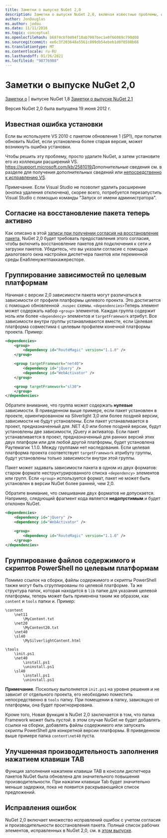 ```yaml
---
title: Заметки о выпуске NuGet 2,0
description: Заметки о выпуске NuGet 2,0, включая известные проблемы, исправления ошибок, добавленные функции и DCR.
author: JonDouglas
ms.author: jodou
ms.date: 11/11/2016
ms.topic: conceptual
ms.openlocfilehash: b6874cbf0404f18ab7007bec1e0f66089c790d08
ms.sourcegitcommit: ee6c3f203648a5561c809db54ebeb1d0f0598b68
ms.translationtype: MT
ms.contentlocale: ru-RU
ms.lasthandoff: 01/26/2021
ms.locfileid: "98776988"
---
```

# <a name="nuget-20-release-notes"></a>Заметки о выпуске NuGet 2,0

[Заметки о](../release-notes/nuget-1.8.md)  |  выпуске NuGet 1,8 [Заметки о выпуске NuGet 2,1](../release-notes/nuget-2.1.md)

Версия NuGet 2,0 была выпущена 19 июня 2012 г.

## <a name="known-installation-issue"></a>Известная ошибка установки
Если вы используете VS 2010 с пакетом обновления 1 (SP1), при попытке обновить NuGet, если установлена более старая версия, может возникнуть ошибка установки.

Чтобы решить эту проблему, просто удалите NuGet, а затем установите его из коллекции расширений VS.  <https://support.microsoft.com/kb/2581019>Дополнительные сведения см. в разделе для получения дополнительных сведений или [непосредственно к исправлению VS](http://bit.ly/vsixcertfix).

Примечание. Если Visual Studio не позволит удалить расширение (кнопка удаления отключена), скорее всего, потребуется перезапустить Visual Studio с помощью команды "Запуск от имени администратора".

## <a name="package-restore-consent-is-now-active"></a>Согласие на восстановление пакета теперь активно

Как описано в этой [записи при получении согласия на восстановление пакета](http://blog.nuget.org/20120518/package-restore-and-consent.html), NuGet 2,0 будет требовать предоставления этого согласия, чтобы включить восстановление пакетов для подключения к сети и загрузки пакетов. Убедитесь, что вы указали согласие с помощью диалогового окна настройки диспетчера пакетов или переменной среды Енабленужетпаккажересторе.

## <a name="group-dependencies-by-target-frameworks"></a>Группирование зависимостей по целевым платформам

Начиная с версии 2,0 зависимости пакета могут различаться в зависимости от профиля платформы целевого проекта. Это достигается с помощью обновленной `.nuspec` схемы. `<dependencies>`Теперь элемент может содержать набор `<group>` элементов. Каждая группа содержит ноль или более `<dependency>` элементов и `targetFramework` атрибут. Все зависимости внутри группы устанавливаются вместе, если Целевая платформа совместима с целевым профилем конечной платформы проекта. Пример:

```xml
<dependencies>
    <group>
        <dependency id="RouteMagic" version="1.1.0" />
    </group>

    <group targetFramework="net40">
        <dependency id="jQuery" />
        <dependency id="WebActivator" />
    </group>

    <group targetFramework="sl30">
    </group>
</dependencies>
```

Обратите внимание, что группа может содержать **нулевые** зависимости. В приведенном выше примере, если пакет установлен в проекте, ориентированном на Silverlight 3,0 или более поздней версии, зависимости не будут установлены. Если пакет устанавливается в проект, предназначенный для .NET 4,0 или более поздней версии, будут установлены две зависимости, jQuery и активатор.  Если пакет устанавливается в проект, предназначенный для ранних версий этих двух платформ или для любой другой платформы, будет установлена Раутемагик 1.1.0. Между группами нет наследования. Если целевая платформа проекта соответствует `targetFramework` атрибуту группы, будут установлены только зависимости внутри этой группы.

Пакет может задавать зависимости пакета в одном из двух форматов: старом формате неструктурированного списка `<dependency>` элементов или групп. Если `<group>` используется формат, пакет не может быть установлен в версии NuGet более ранней, чем 2,0.

Обратите внимание, что смешивание двух форматов не допускается. Например, следующий фрагмент кода является **недопустимым** и будет отклонен NuGet.

```xml
<dependencies>
    <dependency id="jQuery" />
    <dependency id="WebActivator" />

    <group>
        <dependency id="RouteMagic" version="1.1.0" />
    </group>
</dependencies>
```

## <a name="grouping-content-files-and-powershell-scripts-by-target-framework"></a>Группирование файлов содержимого и скриптов PowerShell по целевым платформам

Помимо ссылок на сборки, файлы содержимого и скрипты PowerShell также могут быть сгруппированы по целевой платформе. Та же структура папок, которая находится в `lib` папке для указания целевой платформы, теперь может быть применена таким же образом, как `content` и `tools` папки и. Пример:

```
\content
    \net11
        \MyContent.txt
    \net20
        \MyContent20.txt
    \net40
    \sl40
        \MySilverlightContent.html

\tools
    \init.ps1
    \net40
        \install.ps1
        \uninstall.ps1
    \sl40
        \install.ps1
        \uninstall.ps1
```

**Примечание**. Поскольку выполняется `init.ps1` на уровне решения и не зависит от отдельного проекта, его необходимо поместить непосредственно в `tools` папку. При помещении в папку, зависящую от платформы, она будет проигнорирована.

Кроме того, Новая функция в NuGet 2,0 заключается в том, что папка Framework может быть *пустой*. в этом случае NuGet не будет добавлять ссылки на сборки, добавлять файлы содержимого или запускать скрипты PowerShell для конкретной версии платформы. В приведенном выше примере папка `content\net40` пуста.

## <a name="improved-tab-completion-performance"></a>Улучшенная производительность заполнения нажатием клавиши TAB
Функция заполнения нажатием клавиши TAB в консоли диспетчера пакетов NuGet была обновлена для значительного повышения производительности. При нажатии клавиши Tab будет значительно меньше задержки, пока не появится раскрывающийся список предложений.

## <a name="bug-fixes"></a>Исправления ошибок
NuGet 2,0 включает множество исправлений ошибок с учетом согласия и производительности восстановления пакета.
Полный список рабочих элементов, исправленных в NuGet 2,0, см. в [этом выпуске](http://nuget.codeplex.com/workitem/list/advanced?keyword=&status=Closed&type=All&priority=All&release=NuGet%202.0&assignedTo=All&component=All&sortField=Votes&sortDirection=Descending&page=0).
